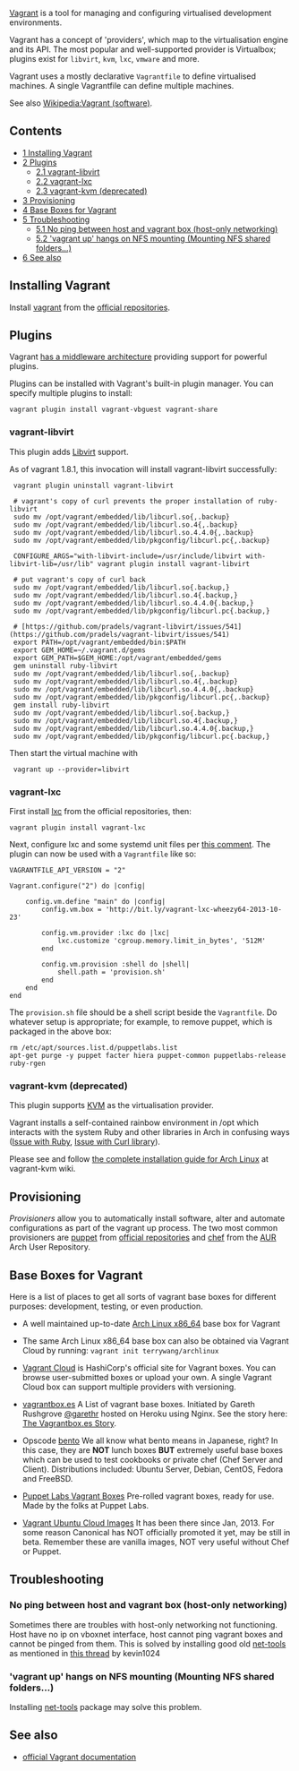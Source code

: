 [Vagrant](http://www.vagrantup.com) is a tool for managing and configuring virtualised development environments.

Vagrant has a concept of 'providers', which map to the virtualisation engine and its API. The most popular and well-supported provider is Virtualbox; plugins exist for `libvirt`, `kvm`, `lxc`, `vmware` and more.

Vagrant uses a mostly declarative `Vagrantfile` to define virtualised machines. A single Vagrantfile can define multiple machines.

See also [Wikipedia:Vagrant (software)](https://en.wikipedia.org/wiki/Vagrant_(software) "wikipedia:Vagrant (software)").

## Contents

*   [1 Installing Vagrant](#Installing_Vagrant)
*   [2 Plugins](#Plugins)
    *   [2.1 vagrant-libvirt](#vagrant-libvirt)
    *   [2.2 vagrant-lxc](#vagrant-lxc)
    *   [2.3 vagrant-kvm (deprecated)](#vagrant-kvm_.28deprecated.29)
*   [3 Provisioning](#Provisioning)
*   [4 Base Boxes for Vagrant](#Base_Boxes_for_Vagrant)
*   [5 Troubleshooting](#Troubleshooting)
    *   [5.1 No ping between host and vagrant box (host-only networking)](#No_ping_between_host_and_vagrant_box_.28host-only_networking.29)
    *   [5.2 'vagrant up' hangs on NFS mounting (Mounting NFS shared folders...)](#.27vagrant_up.27_hangs_on_NFS_mounting_.28Mounting_NFS_shared_folders....29)
*   [6 See also](#See_also)

## Installing Vagrant

Install [vagrant](https://www.archlinux.org/packages/?name=vagrant) from the [official repositories](/index.php/Official_repositories "Official repositories").

## Plugins

Vagrant [has a middleware architecture](https://news.ycombinator.com/item?id=4408754) providing support for powerful plugins.

Plugins can be installed with Vagrant's built-in plugin manager. You can specify multiple plugins to install:

```
vagrant plugin install vagrant-vbguest vagrant-share

```

### vagrant-libvirt

This plugin adds [Libvirt](/index.php/Libvirt "Libvirt") support.

As of vagrant 1.8.1, this invocation will install vagrant-libvirt successfully:

```
 vagrant plugin uninstall vagrant-libvirt

 # vagrant's copy of curl prevents the proper installation of ruby-libvirt
 sudo mv /opt/vagrant/embedded/lib/libcurl.so{,.backup}
 sudo mv /opt/vagrant/embedded/lib/libcurl.so.4{,.backup}
 sudo mv /opt/vagrant/embedded/lib/libcurl.so.4.4.0{,.backup}
 sudo mv /opt/vagrant/embedded/lib/pkgconfig/libcurl.pc{,.backup}

 CONFIGURE_ARGS="with-libvirt-include=/usr/include/libvirt with-libvirt-lib=/usr/lib" vagrant plugin install vagrant-libvirt

 # put vagrant's copy of curl back
 sudo mv /opt/vagrant/embedded/lib/libcurl.so{.backup,}
 sudo mv /opt/vagrant/embedded/lib/libcurl.so.4{.backup,}
 sudo mv /opt/vagrant/embedded/lib/libcurl.so.4.4.0{.backup,}
 sudo mv /opt/vagrant/embedded/lib/pkgconfig/libcurl.pc{.backup,}

 # [https://github.com/pradels/vagrant-libvirt/issues/541](https://github.com/pradels/vagrant-libvirt/issues/541)
 export PATH=/opt/vagrant/embedded/bin:$PATH
 export GEM_HOME=~/.vagrant.d/gems
 export GEM_PATH=$GEM_HOME:/opt/vagrant/embedded/gems
 gem uninstall ruby-libvirt
 sudo mv /opt/vagrant/embedded/lib/libcurl.so{,.backup}
 sudo mv /opt/vagrant/embedded/lib/libcurl.so.4{,.backup}
 sudo mv /opt/vagrant/embedded/lib/libcurl.so.4.4.0{,.backup}
 sudo mv /opt/vagrant/embedded/lib/pkgconfig/libcurl.pc{,.backup}
 gem install ruby-libvirt
 sudo mv /opt/vagrant/embedded/lib/libcurl.so{.backup,}
 sudo mv /opt/vagrant/embedded/lib/libcurl.so.4{.backup,}
 sudo mv /opt/vagrant/embedded/lib/libcurl.so.4.4.0{.backup,}
 sudo mv /opt/vagrant/embedded/lib/pkgconfig/libcurl.pc{.backup,}

```

Then start the virtual machine with

```
 vagrant up --provider=libvirt

```

### vagrant-lxc

First install [lxc](https://www.archlinux.org/packages/?name=lxc) from the official repositories, then:

```
vagrant plugin install vagrant-lxc

```

Next, configure lxc and some systemd unit files per [this comment](https://github.com/fgrehm/vagrant-lxc/issues/109#issuecomment-21274392). The plugin can now be used with a `Vagrantfile` like so:

```
VAGRANTFILE_API_VERSION = "2"

Vagrant.configure("2") do |config|

    config.vm.define "main" do |config|
        config.vm.box = 'http://bit.ly/vagrant-lxc-wheezy64-2013-10-23'

        config.vm.provider :lxc do |lxc|
            lxc.customize 'cgroup.memory.limit_in_bytes', '512M'
        end

        config.vm.provision :shell do |shell|
            shell.path = 'provision.sh'
        end
    end
end

```

The `provision.sh` file should be a shell script beside the `Vagrantfile`. Do whatever setup is appropriate; for example, to remove puppet, which is packaged in the above box:

```
rm /etc/apt/sources.list.d/puppetlabs.list
apt-get purge -y puppet facter hiera puppet-common puppetlabs-release ruby-rgen

```

### vagrant-kvm (deprecated)

This plugin supports [KVM](/index.php/KVM "KVM") as the virtualisation provider.

Vagrant installs a self-contained rainbow environment in /opt which interacts with the system Ruby and other libraries in Arch in confusing ways ([Issue with Ruby](https://github.com/adrahon/vagrant-kvm/issues/14), [Issue with Curl library](https://github.com/adrahon/vagrant-kvm/issues/161#issuecomment-38834996)).

Please see and follow [the complete installation guide for Arch Linux](https://github.com/adrahon/vagrant-kvm/wiki/Install_on_ArchLinux) at vagrant-kvm wiki.

## Provisioning

*Provisioners* allow you to automatically install software, alter and automate configurations as part of the vagrant up process. The two most common provisioners are [puppet](https://www.archlinux.org/packages/?name=puppet) from [official repositories](/index.php/Official_repositories "Official repositories") and [chef](https://aur.archlinux.org/packages/chef/) from the [AUR](/index.php/AUR "AUR") Arch User Repository.

## Base Boxes for Vagrant

Here is a list of places to get all sorts of vagrant base boxes for different purposes: development, testing, or even production.

*   A well maintained up-to-date [Arch Linux x86_64](https://github.com/terrywang/vagrantboxes/blob/master/archlinux-x86_64.md) base box for Vagrant

*   The same Arch Linux x86_64 base box can also be obtained via Vagrant Cloud by running: `vagrant init terrywang/archlinux`

*   [Vagrant Cloud](https://vagrantcloud.com/) is HashiCorp's official site for Vagrant boxes. You can browse user-submitted boxes or upload your own. A single Vagrant Cloud box can support multiple providers with versioning.

*   [vagrantbox.es](http://vagrantbox.es/)
    A List of vagrant base boxes. Initiated by Gareth Rushgrove [@garethr](https://twitter.com/garethr) hosted on Heroku using Nginx. See the story here: [The Vagrantbox.es Story](http://www.morethanseven.net/2012/07/01/The-vagrantbox.es-story/).

*   Opscode [bento](https://github.com/opscode/bento)
    We all know what bento means in Japanese, right? In this case, they are **NOT** lunch boxes **BUT** extremely useful base boxes which can be used to test cookbooks or private chef (Chef Server and Client). Distributions included: Ubuntu Server, Debian, CentOS, Fedora and FreeBSD.

*   [Puppet Labs Vagrant Boxes](http://puppet-vagrant-boxes.puppetlabs.com/)
    Pre-rolled vagrant boxes, ready for use. Made by the folks at Puppet Labs.

*   [Vagrant Ubuntu Cloud Images](http://cloud-images.ubuntu.com/vagrant/)
    It has been there since Jan, 2013\. For some reason Canonical has NOT officially promoted it yet, may be still in beta. Remember these are vanilla images, NOT very useful without Chef or Puppet.

## Troubleshooting

### No ping between host and vagrant box (host-only networking)

Sometimes there are troubles with host-only networking not functioning. Host have no ip on vboxnet interface, host cannot ping vagrant boxes and cannot be pinged from them. This is solved by installing good old [net-tools](https://www.archlinux.org/packages/?name=net-tools) as mentioned in [this thread](https://bbs.archlinux.org/viewtopic.php?pid=1178607#p1178607) by kevin1024

### 'vagrant up' hangs on NFS mounting (Mounting NFS shared folders...)

Installing [net-tools](https://www.archlinux.org/packages/?name=net-tools) package may solve this problem.

## See also

*   [official Vagrant documentation](http://docs.vagrantup.com/v2/getting-started/project_setup.html)